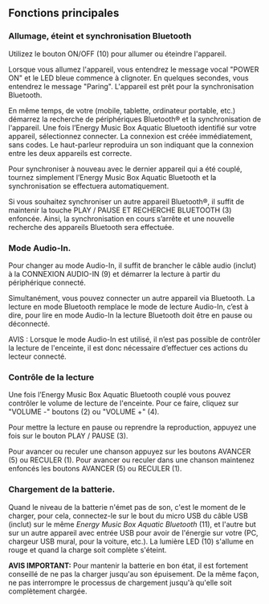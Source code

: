 ## Fonctions principales

### Allumage, éteint et synchronisation Bluetooth

Utilizez le bouton ON/OFF (10) pour allumer ou éteindre l'appareil.

Lorsque vous allumez l'appareil, vous entendrez le message vocal "POWER ON" et le LED bleue commence à clignoter. En quelques secondes, vous entendrez le message "Paring". L'appareil est prêt pour la synchronisation Bluetooth.

En même temps, de votre (mobile, tablette, ordinateur portable, etc.) démarrez la recherche de périphériques Bluetooth® et la synchronisation de l'appareil. Une fois l’Energy Music Box Aquatic Bluetooth identifié sur votre appareil, sélectionnez connecter. La connexion est créée immédiatement, sans codes. Le haut-parleur reproduira un son indiquant que la connexion entre les deux appareils est correcte.

Pour synchroniser à nouveau avec le dernier appareil qui a été couplé, tournez simplement l’Energy Music Box Aquatic Bluetooth et la synchronisation se effectuera automatiquement.

Si vous souhaitez synchroniser un autre appareil Bluetooth®, il suffit de maintenir la touche PLAY / PAUSE ET RECHERCHE BLUETOOTH (3) enfoncée. Ainsi, la synchronisation en cours s’arrête et une nouvelle recherche des appareils Bluetooth sera effectuée. 


### Mode Audio-In.

Pour changer au mode Audio-In, il suffit de brancher le câble audio (inclut) à la CONNEXION AUDIO-IN (9) et démarrer la lecture à partir du périphérique connecté.

Simultanément, vous pouvez connecter un autre appareil via Bluetooth. La lecture en mode Bluetooth remplace le mode de lecture Audio-In, c’est à dire, pour lire en mode Audio-In la lecture Bluetooth doit être en pause ou déconnecté.

AVIS : Lorsque le mode Audio-In est utilisé, il n’est pas possible de contrôler la lecture de l'enceinte, il est donc nécessaire d’effectuer ces actions du lecteur connecté.

### Contrôle de la lecture

Une fois l’Energy Music Box Aquatic Bluetooth couplé vous pouvez contrôler le volume de lecture de l'enceinte. Pour ce faire, cliquez sur "VOLUME -" boutons (2) ou "VOLUME +" (4).

Pour mettre la lecture en pause ou reprendre la reproduction, appuyez une fois sur le bouton PLAY / PAUSE (3).

Pour avancer ou reculer une chanson appuyez sur les boutons AVANCER (5) ou RECULER (1). Pour avancer ou reculer dans une chanson maintenez enfoncés les boutons AVANCER (5) ou RECULER (1).

### Chargement de la batterie.

Quand le niveau de la batterie n'émet pas de son, c'est le moment de le charger, pour cela, connectez-le sur le bout du micro USB du câble USB (inclut) sur le même *Energy Music Box Aquatic Bluetooth* (11), et l'autre but sur un autre appareil avec entrée USB pour avoir de l'énergie sur votre (PC, chargeur USB mural, pour la voiture, etc.). La lumière LED (10) s'allume en rouge et quand la charge soit complète s'éteint.

**AVIS IMPORTANT:** Pour mantenir la batterie en bon état, il est fortement conseillé de ne pas la charger jusqu'au son épuisement. De la même façon, ne pas interrompre le processus de chargement jusqu'à qu'elle soit complètement chargée.
